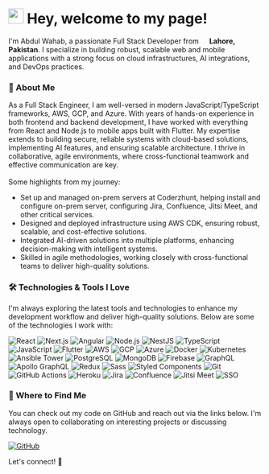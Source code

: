 <h1><img src="https://emojis.slackmojis.com/emojis/images/1531849430/4246/blob-sunglasses.gif?1531849430" width="30"/> Hey, welcome to my page!</h1>

<p>I'm Abdul Wahab, a passionate Full Stack Developer from <img src="https://upload.wikimedia.org/wikipedia/commons/3/38/Flag_of_Pakistan.svg" width="13"/> <b>Lahore, Pakistan</b>. I specialize in building robust, scalable web and mobile applications with a strong focus on cloud infrastructures, AI integrations, and DevOps practices.</p>

<h3>🔧 About Me</h3>
<p>
  As a Full Stack Engineer, I am well-versed in modern JavaScript/TypeScript frameworks, AWS, GCP, and Azure. With years of hands-on experience in both frontend and backend development, I have worked with everything from React and Node.js to mobile apps built with Flutter. My expertise extends to building secure, reliable systems with cloud-based solutions, implementing AI features, and ensuring scalable architecture. I thrive in collaborative, agile environments, where cross-functional teamwork and effective communication are key.
  <br><br>
  Some highlights from my journey:
  <ul>
    <li>Set up and managed on-prem servers at Coderzhunt, helping install and configure on-prem server, configuring Jira, Confluence, Jitsi Meet, and other critical services.</li>
    <li>Designed and deployed infrastructure using AWS CDK, ensuring robust, scalable, and cost-effective solutions.</li>
    <li>Integrated AI-driven solutions into multiple platforms, enhancing decision-making with intelligent systems.</li>
    <li>Skilled in agile methodologies, working closely with cross-functional teams to deliver high-quality solutions.</li>
  </ul>
</p>

<h3>🛠 Technologies & Tools I Love</h3>
<p>
  I'm always exploring the latest tools and technologies to enhance my development workflow and deliver high-quality solutions. Below are some of the technologies I work with:
</p>
<p>
  <img alt="React" src="https://img.shields.io/badge/-React-45b8d8?style=flat-square&logo=react&logoColor=white" />
  <img alt="Next.js" src="https://img.shields.io/badge/-Next.js-000000?style=flat-square&logo=next.js&logoColor=white" />
  <img alt="Angular" src="https://img.shields.io/badge/-Angular-DD0031?style=flat-square&logo=angular&logoColor=white" />
  <img alt="Node.js" src="https://img.shields.io/badge/-Node.js-43853d?style=flat-square&logo=node.js&logoColor=white" />
  <img alt="NestJS" src="https://img.shields.io/badge/-NestJS-E0234E?style=flat-square&logo=nestjs&logoColor=white" />
  <img alt="TypeScript" src="https://img.shields.io/badge/-TypeScript-007ACC?style=flat-square&logo=typescript&logoColor=white" />
  <img alt="JavaScript" src="https://img.shields.io/badge/-JavaScript-F7DF1E?style=flat-square&logo=javascript&logoColor=white" />
  <img alt="Flutter" src="https://img.shields.io/badge/-Flutter-02569B?style=flat-square&logo=flutter&logoColor=white" />
  <img alt="AWS" src="https://img.shields.io/badge/-AWS-232F3E?style=flat-square&logo=amazon-aws&logoColor=white" />
  <img alt="GCP" src="https://img.shields.io/badge/-Google%20Cloud-4285F4?style=flat-square&logo=google-cloud&logoColor=white" />
  <img alt="Azure" src="https://img.shields.io/badge/-Azure-0089D6?style=flat-square&logo=microsoft-azure&logoColor=white" />
  <img alt="Docker" src="https://img.shields.io/badge/-Docker-2496ED?style=flat-square&logo=docker&logoColor=white" />
  <img alt="Kubernetes" src="https://img.shields.io/badge/-Kubernetes-326CE5?style=flat-square&logo=kubernetes&logoColor=white" />
  <img alt="Ansible Tower" src="https://img.shields.io/badge/-Ansible%20Tower-EE0000?style=flat-square&logo=ansible&logoColor=white" />
  <img alt="PostgreSQL" src="https://img.shields.io/badge/-PostgreSQL-336791?style=flat-square&logo=postgresql&logoColor=white" />
  <img alt="MongoDB" src="https://img.shields.io/badge/-MongoDB-47A248?style=flat-square&logo=mongodb&logoColor=white" />
  <img alt="Firebase" src="https://img.shields.io/badge/-Firebase-FFCA28?style=flat-square&logo=firebase&logoColor=white" />
  <img alt="GraphQL" src="https://img.shields.io/badge/-GraphQL-E10098?style=flat-square&logo=graphql&logoColor=white" />
  <img alt="Apollo GraphQL" src="https://img.shields.io/badge/-Apollo%20GraphQL-311C87?style=flat-square&logo=apollo-graphql&logoColor=white" />
  <img alt="Redux" src="https://img.shields.io/badge/-Redux-764ABC?style=flat-square&logo=redux&logoColor=white" />
  <img alt="Sass" src="https://img.shields.io/badge/-Sass-CC6699?style=flat-square&logo=sass&logoColor=white" />
  <img alt="Styled Components" src="https://img.shields.io/badge/-Styled%20Components-db7092?style=flat-square&logo=styled-components&logoColor=white" />
  <img alt="Git" src="https://img.shields.io/badge/-Git-F05032?style=flat-square&logo=git&logoColor=white" />
  <img alt="GitHub Actions" src="https://img.shields.io/badge/-GitHub%20Actions-2088FF?style=flat-square&logo=github-actions&logoColor=white" />
  <img alt="Heroku" src="https://img.shields.io/badge/-Heroku-430098?style=flat-square&logo=heroku&logoColor=white" />
  <img alt="Jira" src="https://img.shields.io/badge/-Jira-0052CC?style=flat-square&logo=jira&logoColor=white" />
  <img alt="Confluence" src="https://img.shields.io/badge/-Confluence-172B4D?style=flat-square&logo=confluence&logoColor=white" />
  <img alt="Jitsi Meet" src="https://img.shields.io/badge/-Jitsi%20Meet-1E1E1E?style=flat-square&logo=jitsi&logoColor=white" />
  <img alt="SSO" src="https://img.shields.io/badge/-SSO-0078D4?style=flat-square&logo=microsoft&logoColor=white" />
</p>

<h3>📍 Where to Find Me</h3>
<p>
  You can check out my code on GitHub and reach out via the links below. I'm always open to collaborating on interesting projects or discussing technology.
</p>
<p>
  <a href="https://github.com/AbdulWahabTanveer" target="_blank">
    <img alt="GitHub" src="https://img.shields.io/badge/GitHub-%2312100E.svg?&style=for-the-badge&logo=Github&logoColor=white" />
  </a>
</p>

<p>
  Let's connect! 💬
</p>
